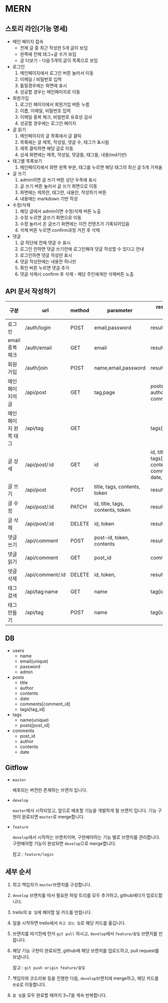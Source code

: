 # MERN

## 스토리 라인(기능 명세)

- 메인 페이지 접속
  - 전체 글 중 최근 작성한 5개 글이 보임
  - 왼쪽에 전체 태그+글 수가 보임
  - 글 더보기 - 다음 5개의 글이 목록으로 보임
- 로그인
  1. 메인페이지에서 로그인 버튼 눌러서 이동
  2. 이메일 / 비밀번호 입력
  3. 틀릴경우에는 화면에 표시
  4. 성공할 경우는 메인페이지로 이동
- 회원가입
  1. 로그인 페이지에서 회원가입 버튼 누름
  2. 이름, 이메일, 비밀번호 입력
  3. 이메일 중복 체크, 비밀번호 유효성 검사
  4. 성공할 경우에는 로그인 페이지
- 글 읽기
  1. 메인페이지의 글 목록에서 글 클릭
  2. 목록에는 글 제목, 작성일, 댓글 수, 태그가 표시됨
  3. 제목 클릭하면 해당 글로 이동
  4. 상세 화면에는 제목, 작성일, 댓글들, 태그들, 내용(md기반)
- 태그별 목록보기
  1. 메인페이지에서 화면 왼쪽 부분, 태그를 누르면 해당 태그의 최신 글 5개 가져옴
- 글 쓰기
  1. admin이면 글 쓰기 버튼 상단 우측에 표시
  2. 글 쓰기 버튼 눌러서 글 쓰기 화면으로 이동
  3. 화면에는 제목란, 태그란, 내용란, 작성하기 버튼
  4. 내용에는 markdown 기반 작성
- 수정/삭제
  1. 해당 글에서 admin이면 수정/삭제 버튼 노출
  2. 수정 누르면 글쓰기 화면으로 이동
  3. 수정 눌러서 온 글쓰기 화면에는 이전 컨텐츠가 기록되어있음
  4. 삭제 버튼 누르면 confirm과정 거친 후 삭제
- 댓글
  1. 글 하단에 전체 댓글 수 표시
  2. 로그인 안하면 댓글 쓰기란에 로그인해야 댓글 작성할 수 있다고 안내
  3. 로그인하면 댓글 작성란 표시
  4. 댓글 작성란에는 내용란 하나만
  5. 확인 버튼 누르면 댓글 추가
  6. 댓글 삭제시 confirm 후 삭제 - 해당 주인에게만 삭제버튼 노출

## API 문서 작성하기

| 구분                 | url              | method | parameter                        | response(default로 error가 포함)                             |
| -------------------- | ---------------- | ------ | -------------------------------- | ------------------------------------------------------------ |
| 로그인               | /auth/login      | POST   | email,password                   | result(B),token,admin(B)                                     |
| email 중복체크       | /auth/email      | GET    | email                            | result(B)                                                    |
| 회원가입             | /auth/join       | POST   | name,email,password              | result(B)                                                    |
| 메인페이지의 글      | /api/post        | GET    | tag,page                         | posts[{id, title, date, author, tags, comments}]             |
| 메인페이지 왼쪽 태그 | /api/tag         | GET    |                                  | tags[{tag,posts}]                                            |
| 글 상세              | /api/post/:id    | GET    | id                               | id, title, date, author, tags[{id,name}], contents, comments[{author, date, contents}] |
| 글 쓰기              | /api/post        | POST   | title, tags, contents, token     | result(B)                                                    |
| 글 수정              | /api/post/:id    | PATCH  | id, title, tags, contents, token | result(B)                                                    |
| 글 삭제              | /api/post/:id    | DELETE | id, token                        | result(B)                                                    |
| 댓글 쓰기            | /api/comment     | POST   | post-id, token, contents         | result(B)                                                    |
| 댓글 읽기            | /api/comment     | GET    | post_id                          | comments                                                     |
| 댓글 삭제            | /api/comment/:id | DELETE | id, token,                       | result(B)                                                    |
| 태그 검색            | /api/tag:name    | GET    | name                             | tag{id,name,posts}                                           |
| 태그 만들기          | /api/tag         | POST   | name                             | tag{id,name,posts}                                           |

## DB

- users
  - name
  - email(unique)
  - password
  - admin
- posts
  - title
  - author
  - contents
  - date
  - comments[comment_id]
  - tags[tag_id]
- tags
  - name(unique)
  - posts[post_id]
- comments
  - post_id
  - author
  - contents
  - date

## Gitflow

- `master`

  배포되는 버전만 존재하는 브랜치 입니다.

- `develop`

  `master`에서 시작되었고, 앞으로 배포할 기능을 개발하게 될 브랜치 입니다. 기능 구현이 완료되면 `master`로 merge합니다.

- `feature`

  `develop`에서 시작하는 브랜치이며, 구현해야하는 기능 별로 브랜치를 관리합니다. 구현해야할 기능이 완성되면 `develop`으로 merge합니다.

  참고 : `feature/login`

## 세부 순서

1. 최고 책임자가 `master`브랜치를 구성합니다.

2. `develop` 브랜치를 따서 필요한 파일 트리를 모두 추가하고, github에다가 업로드합니다.

3. trello의 `할 일`에 해야할 일 카드를 만듭니다.

4. 일을 시작하면 trello에서 `하고 있는 일`로 해당 카드를 옮깁니다.

5. 브랜치를 따기전에 먼저 `git pull` 하시고, `develop`에서 `feature/할일` 브랜치를 만듭니다.

6. 해당 기능 구현이 완료되면, github에 해당 브랜치를 업로드하고, pull request를 보냅니다.

   참고 : `git push origin feature/할일`

7.  책임자와 코드리뷰 등을 진행한 다음, `develop`브랜치에 merge하고, 해당 카드를 `완료`로 이동합니다.

8. `할 일`을 모두 완료할 때까지 3~7을 계속 반복합니다.

